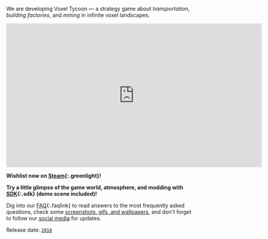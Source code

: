 We are developing <span class="title">Voxel Tycoon</span> — a strategy game about *transportation*, *building&nbsp;factories*, and *mining* in infinite voxel landscapes.

<iframe width="680" height="382" src="https://www.youtube.com/embed/5j2wC_9oS-A" frameborder="0" allowfullscreen></iframe>

**Wishlist now on [Steam](http://store.steampowered.com/app/732050/Voxel_Tycoon/){:.greenlight}!**

**Try a little glimpse of the game world, atmosphere, and modding with [SDK](/sdk){:.sdk} (demo scene included)!**

Dig into our [FAQ](/faq){:.faqlink} to read answers to the most frequently asked questions, check some [screenshots, gifs, and wallpapers](/gallery), and don't forget to follow our [social media](/contacts) for updates.

Release date: [`2018`](/when)